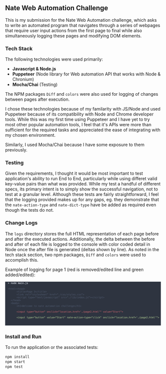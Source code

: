 ## Nate Web Automation Challenge

This is my submission for the Nate Web Automation challenge, which asks to write an automated program that navigates through a series of webpages that require user input actions from the first page to final while also simultaneously logging these pages and modifying DOM elements.

### Tech Stack
The following technologies were used primarily:

- **Javascript & Node.js**
- **Puppeteer** (Node library for Web automation API that works with Node & Chronium)
- **Mocha/Chai**  (Testing)

The NPM packages `Diff` and `colors` were also used for logging of changes between pages after execution. 


I chose these technologies because of my familarity with JS/Node and used Puppeteer because of its compatibility with Node and Chrome developer tools. While this was my first time using Puppeteer and I have yet to try most other popular automation tools, I feel that it's APIs were more than sufficient for the required tasks and appreciated the ease of integrating with my chosen environment. 

Similarly, I used Mocha/Chai because I have some exposure to them previously. 

### Testing

Given the requirements, I thought it would be most important to test application's ability to run End to End, particularly while using differet valid key-value pairs than what was provided. While my test a handful of different specs, its primary intent is to simply show the successful navigation, not to test at a granular level. Although these tests are fairly straightforward, I feel that the logging provided makes up for any gaps, eg. they demonstrate that the `nate-action-type` and `nate-dict-type` have be added as required even though the tests do not.



### Change Logs

The `logs` directory stores the full HTML representation of each page before and after the executed actions. Additionally, the delta between the before and after of each file is logged to the console with color coded detail in Node once the after file is generated (deltas shown by line). As noted in the tech stack section, two npm packages, `Diff` and `colors` were used to accomplish this. 

Example of logging for page 1 (red is removed/edited line and green added/edited):

![ScreenShot](/logs/example-log.png)


### Install and Run

To run the application or the associated tests:

```
npm install
npm start
npm test
```
